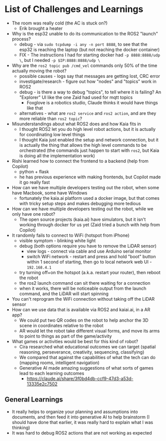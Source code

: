 # List of Challenges and Learnings

- The room was really cold (the AC is stuck on?)
    - Erik brought a heater
- Why is the esp32 unable to do its communication to the ROS2 "launch" process?
    - debug - via `sudo tcpdump -i any -n port 8888`, to see that the esp32 is reaching the laptop (but not reaching the docker container)
    - FIX - The instructions I had for starting docker had `-p 8888:8888/udp \`, but I needed `-p $IP:8888:8888/udp \`
- Why are the `ros2 topic pub /cmd_vel` commands only 50% of the time actually moving the robot?
    - possible causes - logs say that messages are getting lost, CRC error
    - investigate/research - figure out how "nodes" and "topics" work in ROS2
    - debug - is there a way to debug "topics", to tell where it is failing? An "Explorer" UI like the one Zaid had used for mqtt topics
        - Foxglove is a robotics studio, Claude thinks it would have things like that
    - alternatives - what are `ros2 service` and `ros2 action`, and are they more reliable than `ros2 topic`?
- Misunderstandings about what ROS2 does and how Kaia fits in
    - I thought ROS2 let you do high level robot actions, but it is actually for coordinating low level things
    - I thought Kaia just enabled the setup and network connection, but it is actually the thing that allows the high level commands to be orchestrated (the commands just happen to start with `ros2`, but Kaia is doing all the implementation work)
- Rishi learned how to connect the frontend to a backend (help from Copilot)
    - python + flask
    - he has previous experience with making frontends, but Copilot made it go really fast
- How can we have multiple developers testing out the robot, when some have Macbook, some have Windows
    - fortunately the kaia.ai platform used a docker image, but that comes with tricky setup steps and makes debugging more tedious
- How can we have multiple developers testing out the robot, while we only have one robot?
    - The open source projects (kaia.ai) have simulators, but it isn't working through docker for us yet (Zaid tried a bunch with help from Copilot)
- It randomly fails to connect to WiFi (hotspot from iPhone)
    - visible symptom - blinking white light
    - debug (both options require you have to remove the LiDAR sensor)
        - view logs - connect via cable and use Arduino serial monitor 
        - switch WiFi network - restart and press and hold "boot" button within 1 second of starting, then go to local network web UI - `192.168.4.1`
    - try turning off+on the hotspot (a.k.a. restart your router), then reboot the robot
    - the ros2 launch command can sit there waiting for a connection
    - when it works, there will be noticeable output from the launch command, and the LiDAR will start spinning
- You can't reprogram the WiFi connection without taking off the LiDAR sensor
- How can we use data that is available via ROS2 and kaiai.ai, in a AR app?
    - We could put two QR codes on the robot to help anchor the 3D scene in coordinates relative to the robot
    - AR would let the robot take different visual forms, and move its arms to point to things as part of the game/activity
- What games or activities would be best for this kind of robot?
    - Cira researched what educational outcomes we can target (spatial reasoning, perseverance, creativity, sequencing, classifying)
    - We compared that against the capabilities of what the tech can do (mapping rooms, intelligent navigation)
    - Generative AI made amazing suggestions of what sorts of games lead to each learning outcomes
        - https://claude.ai/share/3f0bd4db-ccf9-47d3-a53d-13335e2c7502


## General Learnings

- It really helps to organize your planning and assumptions into documents, and then feed it into generative AI to help brainstorm (I should have done that earlier, it was really hard to explain what I was thinking)
- It was hard to debug ROS2 actions that are not working as expected
